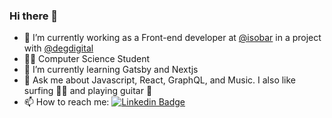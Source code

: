 ### Hi there 👋

- 🔭 I’m currently working as a Front-end developer at [@isobar](https://www.isobar.com/br/en/) in a project with [@degdigital](https://www.degdigital.com/)
- 👩‍💻 Computer Science Student
- 🌱 I’m currently learning Gatsby and Nextjs
- 💬 Ask me about Javascript, React, GraphQL, and Music. I also like surfing 🏄‍♀️ and playing guitar 🎸
- 📫 How to reach me: [![Linkedin Badge](https://img.shields.io/badge/-LinkedIn-blue?style=flat-square&logo=Linkedin&logoColor=white&link=https://www.linkedin.com/in/giselamd)](https://www.linkedin.com/in/giselamd)
